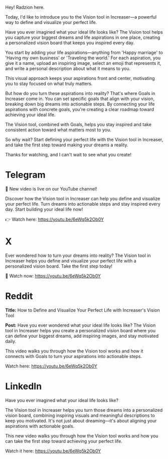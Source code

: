 Hey! Radzion here.

Today, I'd like to introduce you to the Vision tool in Increaser—a powerful way to define and visualize your perfect life.

Have you ever imagined what your ideal life looks like? The Vision tool helps you capture your biggest dreams and life aspirations in one place, creating a personalized vision board that keeps you inspired every day.

You start by adding your life aspirations—anything from 'Happy marriage' to 'Having my own business' or 'Traveling the world.' For each aspiration, you give it a name, upload an inspiring image, select an emoji that represents it, and write a personal description about what it means to you.

This visual approach keeps your aspirations front and center, motivating you to stay focused on what truly matters.

But how do you turn these aspirations into reality? That's where Goals in Increaser come in. You can set specific goals that align with your vision, breaking down big dreams into actionable steps. By connecting your life aspirations with concrete goals, you're creating a clear roadmap toward achieving your ideal life.

The Vision tool, combined with Goals, helps you stay inspired and take consistent action toward what matters most to you.

So why wait? Start defining your perfect life with the Vision tool in Increaser, and take the first step toward making your dreams a reality.

Thanks for watching, and I can't wait to see what you create!

# Telegram

🎥 New video is live on our YouTube channel!

Discover how the Vision tool in Increaser can help you define and visualize your perfect life. Turn dreams into actionable steps and stay inspired every day. Start building your ideal life now!

👉 Watch here: https://youtu.be/6eWq5k2Ob0Y

# X

Ever wondered how to turn your dreams into reality? The Vision tool in Increaser helps you define and visualize your perfect life with a personalized vision board. Take the first step today!

🎥 Watch now: https://youtu.be/6eWq5k2Ob0Y

# Reddit

**Title:** How to Define and Visualize Your Perfect Life with Increaser's Vision Tool

**Post:** Have you ever wondered what your ideal life looks like? The Vision tool in Increaser helps you create a personalized vision board where you can define your biggest dreams, add inspiring images, and stay motivated daily.

This video walks you through how the Vision tool works and how it connects with Goals to turn your aspirations into actionable steps.

Watch here: https://youtu.be/6eWq5k2Ob0Y

# LinkedIn

Have you ever imagined what your ideal life looks like?

The Vision tool in Increaser helps you turn those dreams into a personalized vision board, combining inspiring visuals and meaningful descriptions to keep you motivated. It's not just about dreaming—it's about aligning your aspirations with actionable goals.

This new video walks you through how the Vision tool works and how you can take the first step toward achieving your perfect life.

Watch it here: https://youtu.be/6eWq5k2Ob0Y
